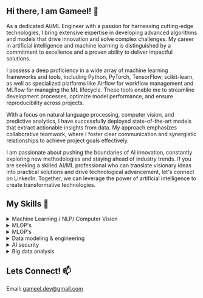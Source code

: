 ## Hi there, I am Gameel! 👋

<!--
**Gameel09/Gameel09** is a ✨ _special_ ✨ repository because its `README.md` (this file) appears on your GitHub profile.

Here are some ideas to get you started:

- 🔭 I’m currently working on ...
- 🌱 I’m currently learning ...
- 👯 I’m looking to collaborate on ...
- 🤔 I’m looking for help with ...
- 💬 Ask me about ...
- 📫 How to reach me: ...
- 😄 Pronouns: ...
- ⚡ Fun fact: ...
-->

As a dedicated AI/ML Engineer with a passion for harnessing cutting-edge technologies, I bring extensive expertise in developing advanced algorithms and models that drive innovation and solve complex challenges. My career in artificial intelligence and machine learning is distinguished by a commitment to excellence and a proven ability to deliver impactful solutions.

I possess a deep proficiency in a wide array of machine learning frameworks and tools, including Python, PyTorch, TensorFlow, scikit-learn, as well as specialized platforms like Airflow for workflow management and MLflow for managing the ML lifecycle. These tools enable me to streamline development processes, optimize model performance, and ensure reproducibility across projects.

With a focus on natural language processing, computer vision, and predictive analytics, I have successfully deployed state-of-the-art models that extract actionable insights from data. My approach emphasizes collaborative teamwork, where I foster clear communication and synergistic relationships to achieve project goals effectively.

I am passionate about pushing the boundaries of AI innovation, constantly exploring new methodologies and staying ahead of industry trends. If you are seeking a skilled AI/ML professional who can translate visionary ideas into practical solutions and drive technological advancement, let's connect on LinkedIn. Together, we can leverage the power of artificial intelligence to create transformative technologies.

## My Skills 🔭


<details><summary>Machine Learning / NLP/ Computer Vision</summary>
In Machine Learning, I excel in developing and deploying models using TensorFlow and PyTorch, focusing on predictive analytics and pattern recognition. In Computer Vision, I have hands-on experience with deep learning frameworks such as OpenCV, TensorFlow Object Detection API, and PyTorch Vision, applying them to tasks like image classification, object detection, and semantic segmentation. My expertise in NLP includes advanced techniques like sentiment analysis, named entity recognition using libraries like NLTK and spaCy, and text generation with models such as GPT-3. I am passionate about applying these skills to create innovative solutions that push the boundaries of AI capabilities and deliver impactful results.
</details>

<details><summary>MLOP's</summary>
Deep experience with state-of-the-art language models like GPT-4, BERT, and their applications in natural language processing, content generation, and more.
</details>

<details><summary>MLOP's</summary>
As an experienced MLOps Engineer, I specialize in integrating machine learning workflows with robust CI/CD pipelines using tools like Apache Airflow. I automate model deployment and ensure scalability using Docker and Kubernetes, optimizing the end-to-end ML lifecycle. Let's connect on LinkedIn to discuss how I can drive efficiency and innovation in deploying machine learning solutions
</details>

<details><summary>Data modeling & engineering</summary>
 I have honed my expertise in data modeling and engineering, pivotal skills for acquiring, cleaning, and transforming data into meaningful insights. Proficient in SQL and NoSQL databases, I excel in efficiently querying and managing extensive datasets to support AI-driven initiatives. Leveraging tools like Apache Spark, Hadoop, and AWS S3, I have orchestrated data processing pipelines that optimize data for machine learning models, ensuring scalability and performance. My experience in these domains enables me to drive innovation and deliver robust AI solutions that meet complex business challenges effectively.
</details>

<details><summary>AI security</summary>
As an AI engineer, I bring a versatile skill set focused on ensuring the security and integrity of AI applications. I specialize in implementing robust security measures to protect data and ensure compliance with regulatory standards such as GDPR. My expertise includes deploying secure AI frameworks and employing advanced encryption techniques like multi-party computation, differential privacy, and homomorphic encryption. I leverage tools such as AWS Identity and Access Management and TensorFlow Privacy to fortify AI systems against potential threats. With a proactive approach to AI security, I am committed to delivering solutions that are resilient, secure, and aligned with industry best practices.
</details>

<details><summary>Big data analysis</summary>
I excel in extracting actionable insights from vast datasets using advanced tools like SparkSQL, Apache Flink, and Google Cloud Platform. My proficiency includes leveraging these technologies to query, process, and analyze large-scale data effectively. I have honed my skills through practical applications in utilizing PySpark and other frameworks, ensuring robust data manipulation and computational efficiency. With a solid foundation in big data fundamentals, I offer expertise in transforming complex data into valuable insights, making impactful contributions to data-driven decision-making processes.
</details>

## Lets Connect! 📫
Email: gameel.dev@gmail.com 


